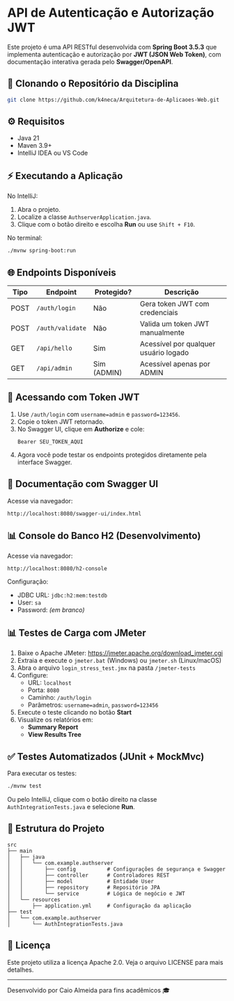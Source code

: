 # API de Autenticação e Autorização JWT

Este projeto é uma API RESTful desenvolvida com **Spring Boot 3.5.3** que implementa autenticação e autorização por **JWT (JSON Web Token)**, com documentação interativa gerada pelo **Swagger/OpenAPI**. 

## 📁 Clonando o Repositório da Disciplina 

```bash
git clone https://github.com/k4neca/Arquitetura-de-Aplicaoes-Web.git
```

## ⚙️ Requisitos

- Java 21
- Maven 3.9+
- IntelliJ IDEA ou VS Code

## ⚡ Executando a Aplicação

No IntelliJ:
1. Abra o projeto.
2. Localize a classe `AuthserverApplication.java`.
3. Clique com o botão direito e escolha **Run** ou use `Shift + F10`.

No terminal:
```bash
./mvnw spring-boot:run
```

## 🌐 Endpoints Disponíveis

| Tipo  | Endpoint               | Protegido? | Descrição |
|-------|------------------------|------------|-------------|
| POST  | `/auth/login`         | Não        | Gera token JWT com credenciais |
| POST  | `/auth/validate`      | Não        | Valida um token JWT manualmente |
| GET   | `/api/hello`          | Sim        | Acessível por qualquer usuário logado |
| GET   | `/api/admin`          | Sim (ADMIN)| Acessível apenas por ADMIN |

## 🔐 Acessando com Token JWT

1. Use `/auth/login` com `username=admin` e `password=123456`.
2. Copie o token JWT retornado.
3. No Swagger UI, clique em **Authorize** e cole:
   ```
   Bearer SEU_TOKEN_AQUI
   ```
4. Agora você pode testar os endpoints protegidos diretamente pela interface Swagger.

## 📃 Documentação com Swagger UI

Acesse via navegador:
```text
http://localhost:8080/swagger-ui/index.html
```

## 📊 Console do Banco H2 (Desenvolvimento)

Acesse via navegador:
```text
http://localhost:8080/h2-console
```
Configuração:
- JDBC URL: `jdbc:h2:mem:testdb`
- User: `sa`
- Password: *(em branco)*

## 📊 Testes de Carga com JMeter

1. Baixe o Apache JMeter: https://jmeter.apache.org/download_jmeter.cgi
2. Extraia e execute o `jmeter.bat` (Windows) ou `jmeter.sh` (Linux/macOS)
3. Abra o arquivo `login_stress_test.jmx` na pasta `/jmeter-tests`
4. Configure:
   - URL: `localhost`
   - Porta: `8080`
   - Caminho: `/auth/login`
   - Parâmetros: `username=admin`, `password=123456`
5. Execute o teste clicando no botão **Start**
6. Visualize os relatórios em:
   - **Summary Report**
   - **View Results Tree**

## ✅ Testes Automatizados (JUnit + MockMvc)

Para executar os testes:
```bash
./mvnw test
```
Ou pelo IntelliJ, clique com o botão direito na classe `AuthIntegrationTests.java` e selecione **Run**.

## 📖 Estrutura do Projeto

```
src
├── main
│   ├── java
│   │   └── com.example.authserver
│   │       ├── config          # Configurações de segurança e Swagger
│   │       ├── controller      # Controladores REST
│   │       ├── model           # Entidade User
│   │       ├── repository      # Repositório JPA
│   │       └── service         # Lógica de negócio e JWT
│   └── resources
│       ├── application.yml     # Configuração da aplicação
├── test
│   └── com.example.authserver
│       └── AuthIntegrationTests.java
```

## 📄 Licença
Este projeto utiliza a licença Apache 2.0. Veja o arquivo LICENSE para mais detalhes.

---
Desenvolvido por Caio Almeida para fins acadêmicos 🎓
